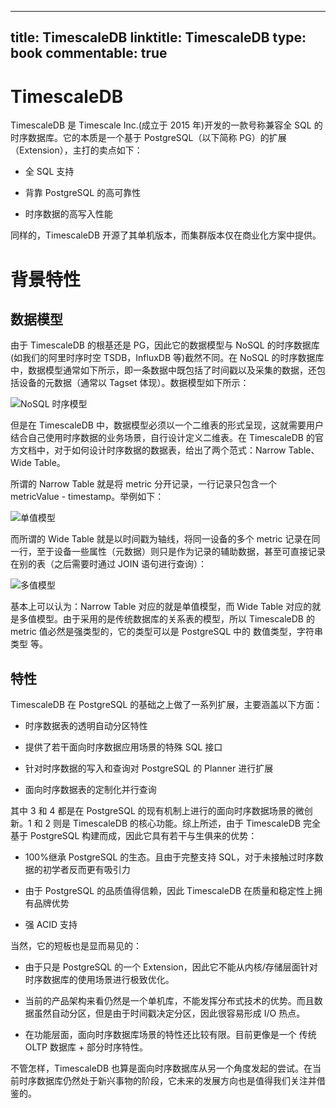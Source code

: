 
---
title: TimescaleDB
linktitle: TimescaleDB
type: book
commentable: true
---

# TimescaleDB

TimescaleDB 是 Timescale Inc.(成立于 2015 年)开发的一款号称兼容全 SQL 的时序数据库。它的本质是一个基于 PostgreSQL（以下简称 PG）的扩展（Extension），主打的卖点如下：

- 全 SQL 支持

- 背靠 PostgreSQL 的高可靠性

- 时序数据的高写入性能

同样的，TimescaleDB 开源了其单机版本，而集群版本仅在商业化方案中提供。

# 背景特性

## 数据模型

由于 TimescaleDB 的根基还是 PG，因此它的数据模型与 NoSQL 的时序数据库(如我们的阿里时序时空 TSDB，InfluxDB 等)截然不同。在 NoSQL 的时序数据库中，数据模型通常如下所示，即一条数据中既包括了时间戳以及采集的数据，还包括设备的元数据（通常以 Tagset 体现）。数据模型如下所示：

![NoSQL 时序模型](https://s2.ax1x.com/2019/11/24/MLj0yT.png)

但是在 TimescaleDB 中，数据模型必须以一个二维表的形式呈现，这就需要用户结合自己使用时序数据的业务场景，自行设计定义二维表。在 TimescaleDB 的官方文档中，对于如何设计时序数据的数据表，给出了两个范式：Narrow Table、Wide Table。

所谓的 Narrow Table 就是将 metric 分开记录，一行记录只包含一个 metricValue - timestamp。举例如下：

![单值模型](https://s2.ax1x.com/2019/11/24/MLjsw4.png)

而所谓的 Wide Table 就是以时间戳为轴线，将同一设备的多个 metric 记录在同一行，至于设备一些属性（元数据）则只是作为记录的辅助数据，甚至可直接记录在别的表（之后需要时通过 JOIN 语句进行查询）：

![多值模型](https://s2.ax1x.com/2019/11/24/MLvPts.png)

基本上可以认为：Narrow Table 对应的就是单值模型，而 Wide Table 对应的就是多值模型。由于采用的是传统数据库的关系表的模型，所以 TimescaleDB 的 metric 值必然是强类型的，它的类型可以是 PostgreSQL 中的 数值类型，字符串类型 等。

## 特性

TimescaleDB 在 PostgreSQL 的基础之上做了一系列扩展，主要涵盖以下方面：

- 时序数据表的透明自动分区特性

- 提供了若干面向时序数据应用场景的特殊 SQL 接口

- 针对时序数据的写入和查询对 PostgreSQL 的 Planner 进行扩展

- 面向时序数据表的定制化并行查询

其中 3 和 4 都是在 PostgreSQL 的现有机制上进行的面向时序数据场景的微创新。1 和 2 则是 TimescaleDB 的核心功能。综上所述，由于 TimescaleDB 完全基于 PostgreSQL 构建而成，因此它具有若干与生俱来的优势：

- 100%继承 PostgreSQL 的生态。且由于完整支持 SQL，对于未接触过时序数据的初学者反而更有吸引力

- 由于 PostgreSQL 的品质值得信赖，因此 TimescaleDB 在质量和稳定性上拥有品牌优势

- 强 ACID 支持

当然，它的短板也是显而易见的：

- 由于只是 PostgreSQL 的一个 Extension，因此它不能从内核/存储层面针对时序数据库的使用场景进行极致优化。

- 当前的产品架构来看仍然是一个单机库，不能发挥分布式技术的优势。而且数据虽然自动分区，但是由于时间戳决定分区，因此很容易形成 I/O 热点。

- 在功能层面，面向时序数据库场景的特性还比较有限。目前更像是一个 传统 OLTP 数据库 + 部分时序特性。

不管怎样，TimescaleDB 也算是面向时序数据库从另一个角度发起的尝试。在当前时序数据库仍然处于新兴事物的阶段，它未来的发展方向也是值得我们关注并借鉴的。

    